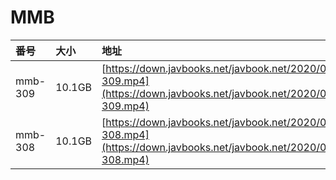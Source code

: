 # MMB

| 番号 | 大小 | 地址 |
| :--- | :--- | :--- |
| mmb-309 | 10.1GB | [https://down.javbooks.net/javbook.net/2020/06/26/mmb-309.mp4](https://down.javbooks.net/javbook.net/2020/06/26/mmb-309.mp4) |
| mmb-308 | 10.1GB | [https://down.javbooks.net/javbook.net/2020/06/26/mmb-308.mp4](https://down.javbooks.net/javbook.net/2020/06/26/mmb-308.mp4) |

